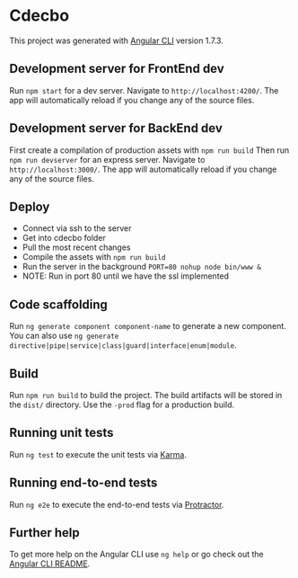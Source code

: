 # Cdecbo

This project was generated with [Angular CLI](https://github.com/angular/angular-cli) version 1.7.3.

## Development server for FrontEnd dev

Run `npm start` for a dev server. Navigate to `http://localhost:4200/`. The app will automatically reload if you change any of the source files.

## Development server for BackEnd dev

First create a compilation of production assets with `npm run build`
Then run `npm run devserver` for an express server. Navigate to `http://localhost:3000/`. The app will automatically reload if you change any of the source files.

## Deploy

- Connect via ssh to the server
- Get into cdecbo folder
- Pull the most recent changes
- Compile the assets with `npm run build`
- Run the server in the background `PORT=80 nohup node bin/www &`
- NOTE: Run in port 80 until we have the ssl implemented

## Code scaffolding

Run `ng generate component component-name` to generate a new component. You can also use `ng generate directive|pipe|service|class|guard|interface|enum|module`.

## Build

Run `npm run build` to build the project. The build artifacts will be stored in the `dist/` directory. Use the `-prod` flag for a production build.

## Running unit tests

Run `ng test` to execute the unit tests via [Karma](https://karma-runner.github.io).

## Running end-to-end tests

Run `ng e2e` to execute the end-to-end tests via [Protractor](http://www.protractortest.org/).

## Further help

To get more help on the Angular CLI use `ng help` or go check out the [Angular CLI README](https://github.com/angular/angular-cli/blob/master/README.md).
